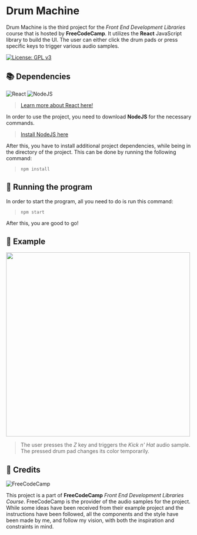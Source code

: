 # Drum Machine

Drum Machine is the third project for the *Front End Development Libraries* course that is hosted by **FreeCodeCamp**.
It utilizes the **React** JavaScript library to build the UI. The user can either click the drum pads or press specific
keys to trigger various audio samples.

[![License: GPL v3](https://img.shields.io/badge/License-GPLv3-blue.svg)](https://www.gnu.org/licenses/gpl-3.0)

📚 Dependencies
---
![React](https://img.shields.io/badge/react-%2320232a.svg?style=for-the-badge&logo=react&logoColor=%2361DAFB)
![NodeJS](https://img.shields.io/badge/node.js-6DA55F?style=for-the-badge&logo=node.js&logoColor=white)

> [Learn more about React here!](https://react.dev/)

In order to use the project, you need to download **NodeJS** for the necessary commands.
> [Install NodeJS here](https://nodejs.org/en/)

After this, you have to install additional project dependencies, while being in the directory of the project.
This can be done by running the following command:
> `npm install`

🚀 Running the program
---

In order to start the program, all you need to do is run this command:
> `npm start`

After this, you are good to go!

👀 Example
---
<div>
  <img src="https://github.com/CaptainCluster/Drum-Machine/assets/121576355/bc717c56-052b-4aef-a8b9-fcb88e7f1218" style="width: 500px; ">
</div>

> The user presses the *Z* key and triggers the *Kick n' Hat* audio sample. The pressed drum pad changes its color temporarily.

🙏 Credits
---
![FreeCodeCamp](https://img.shields.io/badge/Freecodecamp-%23123.svg?&style=for-the-badge&logo=freecodecamp&logoColor=green)

This project is a part of **FreeCodeCamp** *Front End Development Libraries Course*. FreeCodeCamp is the provider of the
audio samples for the project. While some ideas have been received from their example project and the instructions have been 
followed, all the components and the style have been made by me, and follow my vision, with both the inspiration and constraints
in mind. 

